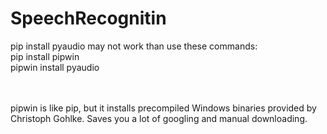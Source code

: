 # SpeechRecognitin

pip install pyaudio may not work than use these commands:</br>
pip install pipwin</br>
pipwin install pyaudio</br>
</br>
</br>

pipwin is like pip, but it installs precompiled Windows binaries provided by Christoph Gohlke. Saves you a lot of googling and manual downloading.

